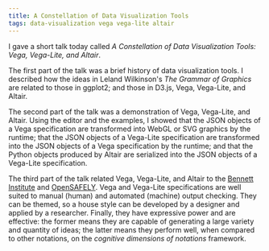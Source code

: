 ```yaml
---
title: A Constellation of Data Visualization Tools
tags: data-visualization vega vega-lite altair
---
```


I gave a short talk today called *A Constellation of Data Visualization Tools: Vega, Vega-Lite, and Altair*.

The first part of the talk was a brief history of data visualization tools.
I described how the ideas in Leland Wilkinson's *The Grammar of Graphics* are related to
those in ggplot2;
and those in D3.js, Vega, Vega-Lite, and Altair.

The second part of the talk was a demonstration of Vega, Vega-Lite, and Altair.
Using the editor and the examples,
I showed
that the JSON objects of a Vega specification are transformed into WebGL or SVG graphics by the runtime;
that the JSON objects of a Vega-Lite specification are transformed into the JSON objects of a Vega specification by the runtime;
and that the Python objects produced by Altair are serialized into the JSON objects of a Vega-Lite specification.

The third part of the talk related Vega, Vega-Lite, and Altair to the [Bennett Institute][] and [OpenSAFELY][].
Vega and Vega-Lite specifications are well suited to manual (human) and automated (machine) output checking.
They can be themed,
so a house style can be developed by a designer and applied by a researcher.
Finally, they have expressive power and are effective:
the former means they are capable of generating a large variety and quantity of ideas;
the latter means they perform well,
when compared to other notations,
on the *cognitive dimensions of notations* framework.

[Bennett Institute]: https://www.bennett.ox.ac.uk/
[OpenSAFELY]: https://www.opensafely.org/

